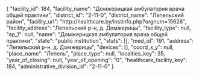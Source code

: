 {
    "facility_id": 184,
    "facility_name": "Домжерицкая амбулатория врача общей практики",
    "district_id": "2-11-0",
    "district_name": "Лепельский район",
    "facility_url": "http:\/\/healthcare.by\/instinfo.php?orgnum=15626",
    "facility_address": "Лепельский р-н, д. Домжерицы",
    "facility_type": null,
    "ap_1": null,
    "name": "Домжерицкая амбулатория врача общей практики",
    "state": "public institution",
    "stats": [],
    "med_id": 191,
    "address": "Лепельский р-н, д. Домжерицы",
    "devices": [],
    "coord_x_y": null,
    "place_name": "Лепель",
    "place_type": null,
    "localties_key": 35,
    "year_of_closing": null,
    "year_of_opening": "0",
    "healthcare_facility_key": 184,
    "administrative_division_id": "2-11-0"
}